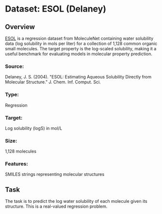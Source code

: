 # Dataset: ESOL (Delaney)
## Overview

[ESOL](https://deepchemdata.s3-us-west-1.amazonaws.com/datasets/delaney-processed.csv) is a regression dataset from MoleculeNet containing water solubility data (log solubility in mols per liter) for a collection of 1,128 common organic small molecules. The target property is the log-scaled solubility, making it a useful benchmark for evaluating models in molecular property prediction.

### Source: 
Delaney, J. S. (2004). "ESOL: Estimating Aqueous Solubility Directly from Molecular Structure." J. Chem. Inf. Comput. Sci.

### Type: 
Regression

### Target: 
Log solubility (logS) in mol/L

### Size: 
1,128 molecules

### Features: 
SMILES strings representing molecular structures

## Task

The task is to predict the log water solubility of each molecule given its structure. This is a real-valued regression problem.
